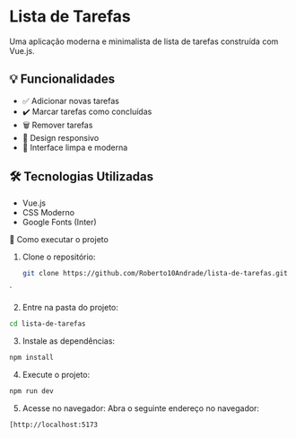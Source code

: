 # Lista de Tarefas

Uma aplicação moderna e minimalista de lista de tarefas construída com Vue.js.

## 💡 Funcionalidades

- ✅ Adicionar novas tarefas
- ✔️ Marcar tarefas como concluídas
- 🗑️ Remover tarefas
- 📱 Design responsivo
- 🎨 Interface limpa e moderna

## 🛠️ Tecnologias Utilizadas

- Vue.js
- CSS Moderno
- Google Fonts (Inter)

🚀 Como executar o projeto

1. Clone o repositório:
   ```bash
   git clone https://github.com/Roberto10Andrade/lista-de-tarefas.git
`

2. Entre na pasta do projeto:
  ```bash
cd lista-de-tarefas
```

3. Instale as dependências:
  ```bash
npm install
```

4. Execute o projeto:
  ```bash
npm run dev
```
5. Acesse no navegador: Abra o seguinte endereço no navegador:
  ```bash
[http://localhost:5173
```

